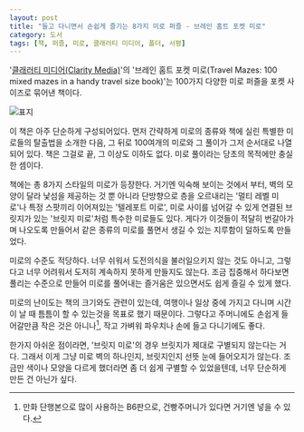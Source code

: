 ```yaml
---
layout: post
title: "들고 다니면서 손쉽게 즐기는 8가지 미로 퍼즐 - 브레인 홈트 포켓 미로"
category: 도서
tags: [책, 퍼즐, 미로, 클래러티 미디어, 폴더, 서평]
---
```


'[클래러티 미디어(Clarity Media)](http://www.clarity-media.co.uk/)'의
'브레인 홈트 포켓 미로(Travel Mazes: 100 mixed mazes in a handy travel size book)'는
100가지 다양한 미로 퍼즐을 포켓 사이즈로 묶어낸 책이다.

![표지](https://lh3.googleusercontent.com/5W8JKgU0JlVNJkmmT7LKjAPjNV-LUmAxYCqh77wRX_TyilBMOqJmM3RqVCRuLxcqTxHZ5vEyyfluyQ=s480)

이 책은 아주 단순하게 구성되어있다.
먼저 간략하게 미로의 종류와 책에 실린 특별한 미로들의 탈출법을 소개한 다음,
그 뒤로 100여개의 미로와 그 풀이가 그저 순서대로 나열되어 있다.
책은 그걸로 끝, 그 이상도 이하도 없다.
미로 풀이라는 당초의 목적에만 충실한 셈이다.

책에는 총 8가지 스타일의 미로가 등장한다.
거기엔 익숙해 보이는 것에서 부터, 벽의 모양이 달라 낯섬을 제공하는 것 뿐 아니라
단방향으로 층을 오르내리는 '멀티 레벨 미로'나
특정 스팟끼리 이어져있는 '텔레포트 미로',
미로 사이를 넘어갈 수 있게 연결된 브릿지가 있는 '브릿지 미로'처럼
특수한 미로들도 있다.
게다가 이것들이 적달히 번갈아가며 나오도록 만들어서
같은 종류의 미로를 풀면서 생길 수 있는 지루함이 덜하도록 만들었다.

미로의 수준도 적당하다.
너무 쉬워서 도전의식을 불러일으키지 않는 것도 아니고,
그렇다고 너무 어려워서 도저히 계속하지 못하게 만들지도 않는다.
조금 집중해서 하다보면 풀리는 수준으로 만들어
미로를 풀어내는 즐거움은 있으면서도 쉽게 즐길 수 있게 했다.

미로의 난이도는 책의 크기와도 관련이 있는데,
여행이나 일상 중에 가지고 다니며
시간이 날 때 틈틈이 할 수 있는것을 목표로 했기 때문이다.
그렇다고 주머니에도 손쉽게 들어갈만큼 작은 것은 아니나[^1],
작고 가벼워 파우치나 손에 들고 다니기에도 좋다.

[^1]: 만화 단행본으로 많이 사용하는 B6판으로, 건빵주머니가 있다면 거기엔 넣을 수 있다.

한가지 아쉬운 점이라면, '브릿지 미로'의 경우 브릿지가 제대로 구별되지 않는다는 거다.
그래서 이게 그냥 미로 벽의 하나인지, 브릿지인지 선뜻 눈에 들어오지가 않는다.
조금만 색이나 모양을 다르게 했더라면 좀 더 쉽게 구별할 수 있었을텐데,
너무 단순하게 만든 건 아닌가 싶다.
